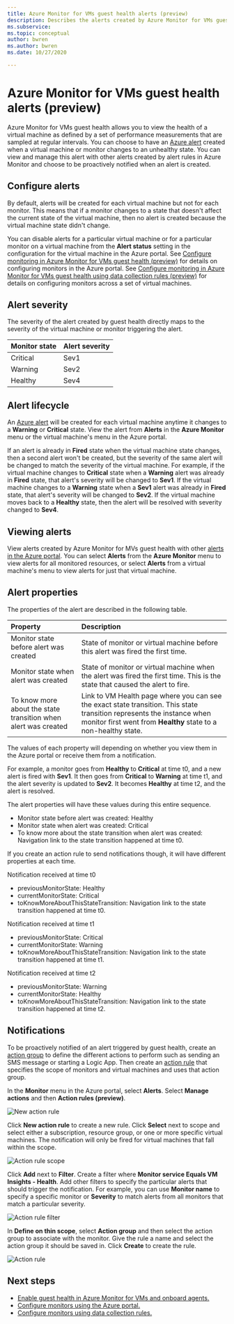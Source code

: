```yaml
---
title: Azure Monitor for VMs guest health alerts (preview)
description: Describes the alerts created by Azure Monitor for VMs guest health including how to enable them and configure notifications.
ms.subservice: 
ms.topic: conceptual
author: bwren
ms.author: bwren
ms.date: 10/27/2020

---
```


# Azure Monitor for VMs guest health alerts (preview)
Azure Monitor for VMs guest health allows you to view the health of a virtual machine as defined by a set of performance measurements that are sampled at regular intervals. You can choose to have an [Azure alert](../platform/alerts-overview.md) created when a virtual machine or monitor changes to an unhealthy state. You can view and manage this alert with other alerts created by alert rules in Azure Monitor and choose to be proactively notified when an alert is created.

## Configure alerts
By default, alerts will be created for each virtual machine but not for each monitor.  This means that if a monitor changes to a state that doesn't affect the current state of the virtual machine, then no alert is created because the virtual machine state didn't change. 

You can disable alerts for a particular virtual machine or for a particular monitor on a virtual machine from the **Alert status** setting in the configuration for the virtual machine in the Azure portal. See [Configure monitoring in Azure Monitor for VMs guest health (preview)](vminsights-health-configure.md) for details on configuring monitors in the Azure portal. See [Configure monitoring in Azure Monitor for VMs guest health using data collection rules (preview)](vminsights-health-configure-dcr.md) for details on configuring monitors across a set of virtual machines.

## Alert severity
The severity of the alert created by guest health directly maps to the severity of the virtual machine or monitor triggering the alert.

| Monitor state | Alert severity |
|:---|:---|
| Critical | Sev1 |
| Warning  | Sev2 |
| Healthy  | Sev4 |

## Alert lifecycle
An [Azure alert](../platform/alerts-overview.md) will be created for each virtual machine anytime it changes to a **Warning** or **Critical** state. View the alert from **Alerts** in the **Azure Monitor** menu or the virtual machine's menu in the Azure portal.

If an alert is already in **Fired** state when the virtual machine state changes, then a second alert won't be created, but the severity of the same alert will be changed to match the severity of the virtual machine. For example, if the virtual machine changes to **Critical** state when a **Warning** alert was already in **Fired** state, that alert's severity will be changed to **Sev1**. If the virtual machine changes to a **Warning** state when a **Sev1** alert was already in **Fired** state, that alert's severity will be changed to **Sev2**. If the virtual machine moves back to a **Healthy** state, then the alert will be resolved with severity changed to **Sev4**.

## Viewing alerts
View alerts created by Azure Monitor for MVs guest health with other [alerts in the Azure portal](../platform/alerts-overview.md#alerts-experience). You can select **Alerts** from the **Azure Monitor** menu to view alerts for all monitored resources, or select **Alerts** from a virtual machine's menu to view alerts for just that virtual machine.

## Alert properties
The properties of the alert are described in the following table.

| Property | Description |
|:---|:---|
| Monitor state before alert was created | State of monitor or virtual machine before this alert was fired the first time. |
| Monitor state when alert was created | State of monitor or virtual machine when the alert was fired the first time. This is the state that caused the alert to fire. |
| To know more about the state transition when alert was created | Link to VM Health page where you can see the exact state transition. This state transition represents the instance when monitor first went from **Healthy** state to a non-healthy state. |

The values of each property will depending on whether you view them in the Azure portal or receive them from a notification. 

For example, a monitor goes from **Healthy** to **Critical** at time t0, and a new alert is fired with **Sev1**. It then goes from **Critical** to **Warning** at time t1, and the alert severity is updated to **Sev2**. It becomes **Healthy** at time t2, and the alert is resolved.

The alert properties will have these values during this entire sequence.

- Monitor state before alert was created: Healthy
- Monitor state when alert was created: Critical
- To know more about the state transition when alert was created: Navigation link to the state transition happened at time t0.

If you create an action rule to send notifications though, it will have different properties at each time.

Notification received at time t0
- previousMonitorState: Healthy
- currentMonitorState: Critical
- toKnowMoreAboutThisStateTransition: Navigation link to the state transition happened at time t0.

Notification received at time t1
- previousMonitorState: Critical
- currentMonitorState: Warning
- toKnowMoreAboutThisStateTransition: Navigation link to the state transition happened at time t1.

Notification received at time t2
- previousMonitorState: Warning
- currentMonitorState: Healthy
- toKnowMoreAboutThisStateTransition: Navigation link to the state transition happened at time t2.

## Notifications
To be proactively notified of an alert triggered by guest health, create an [action group](../platform/action-groups.md) to define the different actions to perform such as sending an SMS message or starting a Logic App. Then create an [action rule](../platform/alerts-action-rules.md) that specifies the scope of monitors and virtual machines and  uses that action group.

In the **Monitor** menu in the Azure portal, select **Alerts**.  Select **Manage actions** and then **Action rules (preview)**. 

![New action rule](media/vminsights-health-alerts/action-rule-new.png)

Click **New action rule** to create a new rule. Click **Select** next to scope and select either a subscription, resource group, or one or more specific virtual machines. The notification will only be fired for virtual machines that fall within the scope.

![Action rule scope](media/vminsights-health-alerts/action-rule-scope.png)

Click **Add** next to **Filter**. Create a filter where **Monitor service Equals VM Insights - Health**. Add other filters to specify the particular alerts that should trigger the notification. For example, you can use **Monitor name** to specify a specific monitor or **Severity** to match alerts from all monitors that match a particular severity.

![Action rule filter](media/vminsights-health-alerts/action-rule-filter.png)

In **Define on thin scope**, select **Action group** and then select the action group to associate with the monitor. Give the rule a name and select the action group it should be saved in. Click **Create** to create the rule.

![Action rule](media/vminsights-health-alerts/action-rule.png)


## Next steps

- [Enable guest health in Azure Monitor for VMs and onboard agents.](vminsights-health-enable.md)
- [Configure monitors using the Azure portal.](vminsights-health-configure.md)
- [Configure monitors using data collection rules.](vminsights-health-configure-dcr.md)